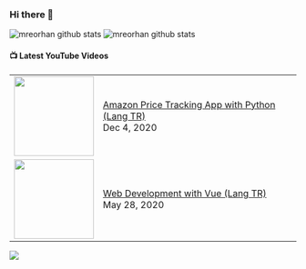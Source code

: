 ### Hi there 👋

<!--
**mreorhan/mreorhan** is a ✨ _special_ ✨ repository because its `README.md` (this file) appears on your GitHub profile.

Here are some ideas to get you started:

- 🔭 I’m currently working on ...
- 🌱 I’m currently learning ...
- 👯 I’m looking to collaborate on ...
- 🤔 I’m looking for help with ...
- 💬 Ask me about ...
- 📫 How to reach me: ...
- 😄 Pronouns: ...
- ⚡ Fun fact: ...
-->
![mreorhan github stats](https://github-readme-stats.vercel.app/api?username=mreorhan&show_icons=true&text_color=343434&icon_color=0073cf&hide_border=true&layout=default&hide_title=true)
![mreorhan github stats](https://github-readme-stats.vercel.app/api/top-langs/?username=mreorhan&layout=compact&hide_border=true)


<!-- https://github.com/gautamkrishnar/blog-post-workflow -->
#### 📺 Latest YouTube Videos

<table>
  <tbody>
<!-- YOUTUBE:START --><tr><td><a href="https://www.youtube.com/watch?v=TxMIPcy1YY0"><img width="140px" src="https://i.ytimg.com/vi/TxMIPcy1YY0/mqdefault.jpg"></a></td>
<td><a href="https://www.youtube.com/watch?v=TxMIPcy1YY0">Amazon Price Tracking App with Python (Lang TR)</a><br/>Dec 4, 2020</td></tr>
<tr><td><a href="https://www.youtube.com/watch?v=xES1uBl2_Ek"><img width="140px" src="https://i.ytimg.com/vi/xES1uBl2_Ek/mqdefault.jpg"></a></td>
<td><a href="https://www.youtube.com/watch?v=xES1uBl2_Ek">Web Development with Vue (Lang TR)</a><br/>May 28, 2020</td></tr>
<!-- YOUTUBE:END -->
</tbody>
  </table>

[<img src="https://img.shields.io/badge/-Subscribe-red?style=for-the-badge&logo=youtube&logoColor=white"/>](https://www.youtube.com/c/VideoKodEmreOrhan?sub_confirmation=1)
